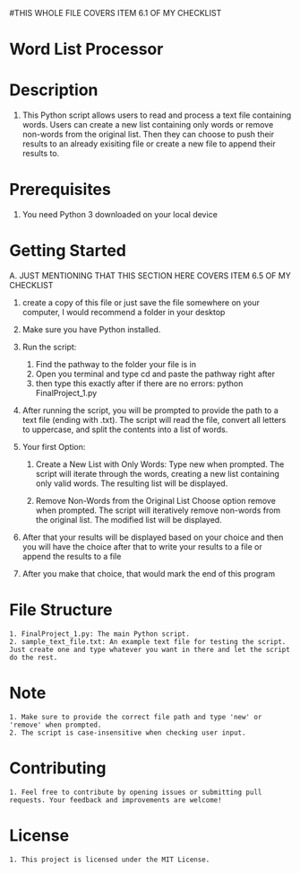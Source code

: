#THIS WHOLE FILE COVERS ITEM 6.1 OF MY CHECKLIST
# Word List Processor

#    Description
1. This Python script allows users to read and process a text file containing words. Users can create a new list containing only words or remove non-words from the original list. Then they can choose to push their results to an already exisiting file or create a new file to append their results to. 

# Prerequisites
1. You need Python 3 downloaded on your local device

# Getting Started
A. JUST MENTIONING THAT THIS SECTION HERE COVERS ITEM 6.5 OF MY CHECKLIST
1. create a copy of this file or just save the file somewhere on your computer, I would recommend a folder in your desktop
2. Make sure you have Python installed.
3. Run the script:
    1. Find the pathway to the folder your file is in 
    2. Open you terminal and type cd and paste the pathway right after 
    3. then type this exactly after if there are no errors: python FinalProject_1.py
4. After running the script, you will be prompted to provide the path to a text file (ending with .txt). The script will read the file, convert all letters to uppercase, and split the contents into a list of words.
5. Your first Option:
    1. Create a New List with Only Words:
         Type new when prompted. The script will iterate through the words, creating a new list containing only valid words. The resulting list will be displayed.

    2. Remove Non-Words from the Original List
         Choose option remove when prompted. The script will iteratively remove non-words from the original list. The modified list will be displayed.

6. After that your results will be displayed based on your choice and then you will have the choice after that to write your results to a file or append the results to a file

7. After you make that choice, that would mark the end of this program 

# File Structure
    1. FinalProject_1.py: The main Python script.
    2. sample_text_file.txt: An example text file for testing the script. Just create one and type whatever you want in there and let the script do the rest. 

# Note
    1. Make sure to provide the correct file path and type 'new' or 'remove' when prompted.
    2. The script is case-insensitive when checking user input.

# Contributing
    1. Feel free to contribute by opening issues or submitting pull requests. Your feedback and improvements are welcome!

# License
    1. This project is licensed under the MIT License.